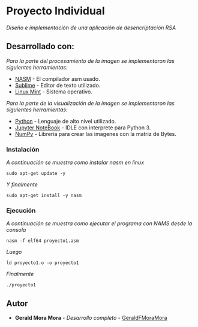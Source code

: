 # Proyecto Individual

_Diseño e implementación de una aplicación de desencriptación RSA_

## Desarrollado con:

_Para la parte del procesamiento de la imagen se implementaron las siguientes herramientas:_

* [NASM](https://www.nasm.us/) - El compilador asm usado.
* [Sublime](https://www.sublimetext.com/3) - Editor de texto utilizado.
* [Linux Mint](https://linuxmint.com/) - Sistema operativo.

_Para la parte de la visualización de la imagen se implementaron las siguientes herramientas:_

* [Python](https://www.python.org/) - Lenguaje de alto nivel utilizado.
* [Jupyter NoteBook](https://jupyter.org/install.html) - IDLE con interprete para Python 3.
* [NumPy](https://numpy.org/install/) - Librería para crear las imagenes con la matriz de Bytes.

### Instalación

_A continuación se muestra como instalar nasm en linux_

```
sudo apt-get update -y
```

_Y finalmente_

```
sudo apt-get install -y nasm
```

### Ejecución

_A continuación se muestra como ejecutar el programa con NAMS desde la consola_

```
nasm -f elf64 proyecto1.asm
```
_Luego_
```
ld proyecto1.o -o proyecto1
```
_Finalmente_
```
./proyecto1
```

## Autor

* **Gerald Mora Mora** - *Desarrollo completo* - [GeraldFMoraMora](https://github.com/GeraldFMoraMora)

